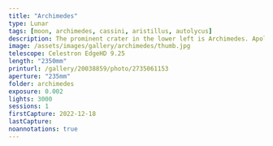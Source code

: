 ```yaml
---
title: "Archimedes"
type: Lunar
tags: [moon, archimedes, cassini, aristillus, autolycus]
description: The prominent crater in the lower left is Archimedes. Apollo 15 landed 180km away. In the upper right is Cassini. It is distinct with two prominent 'sub craters' inside.
image: /assets/images/gallery/archimedes/thumb.jpg
telescope: Celestron EdgeHD 9.25
length: "2350mm"
printurl: /gallery/20038859/photo/2735061153
aperture: "235mm"
folder: archimedes
exposure: 0.002
lights: 3000
sessions: 1
firstCapture: 2022-12-18 
lastCapture:
noannotations: true
---
```

